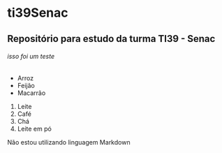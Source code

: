 # ti39Senac
## Repositório para estudo da turma TI39 - Senac
###### isso foi um teste
* Arroz
* Feijão
* Macarrão

1. Leite
2. Café
3. Chá
4. Leite em pó

Não estou utilizando linguagem Markdown
